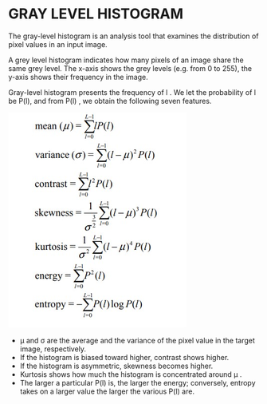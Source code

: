 # GRAY LEVEL HISTOGRAM

The gray-level histogram is an analysis tool that examines the distribution of pixel values in an input image.

A grey level histogram indicates how many pixels of an image share the same grey level. The x-axis shows the grey levels (e.g. from 0 to 255), the y-axis shows their frequency in the image. 

Gray-level histogram presents the frequency of l . We let the probability of l be P(l), and from P(l) , we obtain the following seven features.  

![Gray_level_hist](Gray_level_hist.jpg)

- μ and σ are the average and the variance of the pixel value in the target image, respectively.
- If the histogram is biased toward higher, contrast shows higher. 
- If the histogram is asymmetric, skewness becomes higher. 
- Kurtosis shows how much the histogram is concentrated around μ . 
- The larger a particular P(l) is, the larger the energy; conversely, entropy takes on a larger value the larger the various P(l) are.
